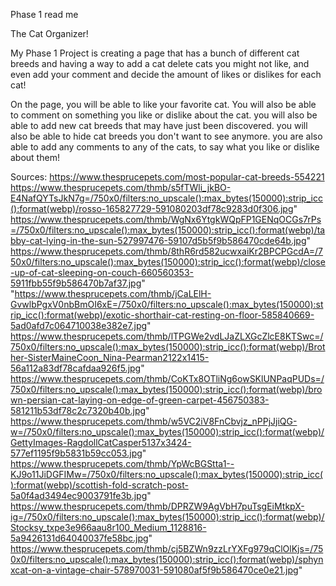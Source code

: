 Phase 1 read me 


The Cat Organizer!




 My Phase 1 Project is creating a page that has a bunch of different cat breeds and having a way to add a cat delete cats you might not like, and even add your comment and decide the amount of likes or dislikes for each cat!
 
 
 On the page, you will be able to like your favorite cat.
 You will also be able to comment on something you like or dislike about the cat.
 you will also be able to add new cat breeds that may have just been discovered.
 you will also be able to hide cat breeds you don't want to see anymore.
 you are also able to add any comments to any of the cats, to say what you like or dislike about them!


Sources: https://www.thesprucepets.com/most-popular-cat-breeds-554221
https://www.thesprucepets.com/thmb/s5fTWli_jkBO-E4NafQYTsJkN7g=/750x0/filters:no_upscale():max_bytes(150000):strip_icc():format(webp)/rosso-165827729-591080203df78c9283d0f306.jpg"
https://www.thesprucepets.com/thmb/WgNx6YtgkWQpFP1GENqOCGs7rPs=/750x0/filters:no_upscale():max_bytes(150000):strip_icc():format(webp)/tabby-cat-lying-in-the-sun-527997476-59107d5b5f9b586470cde64b.jpg"
https://www.thesprucepets.com/thmb/8thR6rd582ucwxaiKr2BPCPGcdA=/750x0/filters:no_upscale():max_bytes(150000):strip_icc():format(webp)/close-up-of-cat-sleeping-on-couch-660560353-5911fbb55f9b586470b7af37.jpg"
"https://www.thesprucepets.com/thmb/jCaLElH-GvwlbPgxV0nbBmOI6xE=/750x0/filters:no_upscale():max_bytes(150000):strip_icc():format(webp)/exotic-shorthair-cat-resting-on-floor-585840669-5ad0afd7c064710038e382e7.jpg"
    https://www.thesprucepets.com/thmb/lTPGWe2vdLJaZLXGcZlcE8KTSwc=/750x0/filters:no_upscale():max_bytes(150000):strip_icc():format(webp)/Brother-SisterMaineCoon_Nina-Pearman2122x1415-56a112a83df78cafdaa926f5.jpg"
https://www.thesprucepets.com/thmb/CoKTx8OTliNg6owSKlUNPaqPUDs=/750x0/filters:no_upscale():max_bytes(150000):strip_icc():format(webp)/brown-persian-cat-laying-on-edge-of-green-carpet-456750383-581211b53df78c2c7320b40b.jpg"
https://www.thesprucepets.com/thmb/w5VC2iV8FnCbvjz_nPPjJjiQG-w=/750x0/filters:no_upscale():max_bytes(150000):strip_icc():format(webp)/GettyImages-RagdollCatCasper5137x3424-577ef1195f9b5831b59cc053.jpg"
https://www.thesprucepets.com/thmb/YpWcBGStta1--KJ9o11JiDGFIMw=/750x0/filters:no_upscale():max_bytes(150000):strip_icc():format(webp)/scottish-fold-scratch-post-5a0f4ad3494ec9003791fe3b.jpg"
https://www.thesprucepets.com/thmb/DPRZW9AgVbH7puTsgEiMtkpX-ig=/750x0/filters:no_upscale():max_bytes(150000):strip_icc():format(webp)/Stocksy_txpe3e966aau8r100_Medium_1128816-5a9426131d64040037fe58bc.jpg"
https://www.thesprucepets.com/thmb/cj5BZWn9zzLrYXFg979qClOlKjs=/750x0/filters:no_upscale():max_bytes(150000):strip_icc():format(webp)/sphynxcat-on-a-vintage-chair-578970031-591080af5f9b586470ce0e21.jpg"


